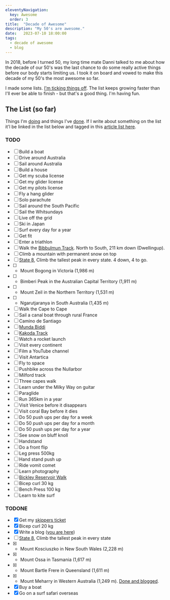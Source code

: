 ```yaml
---
eleventyNavigation:
  key: Awesome
  order: 3
title:  "Decade of Awesome"
description: "My 50's are awesome."
date:   2023-07-10 18:00:00
tags: 
  - decade of awesome
  - blog
---
```


In 2018, before I turned 50, my long time mate Danni talked to me about how the decade of our 50's was the last chance to do some really active things before our body starts limiting us. I took it on board and vowed to make this decade of my 50's the most awesome so far. 

I made some lists. [I'm ticking things off](#todone). The list keeps growing faster than I'll ever be able to finish - but that's a good thing. I'm having fun.

## The List (so far)

Things I'm [doing](#todo) and things I've [done](#todone). If I write about something on the list it'l be linked in the list below and tagged in this [article list here](/tags/decade-of-awesome/).

### TODO

- [ ] Build a boat
- [ ] Drive around Australia
- [ ] Sail around Australia
- [ ] Build a house
- [ ] Get my scuba license
- [ ] Get my glider license
- [ ] Get my pilots license
- [ ] Fly a hang glider
- [ ] Solo parachute
- [ ] Sail around the South Pacific
- [ ] Sail the Whitsundays
- [ ] Live off the grid
- [ ] Ski in Japan
- [ ] Surf every day for a year
- [ ] Get fit
- [ ] Enter a triathlon
- [ ] Walk the [Bibbulmun Track](https://www.bibbulmuntrack.org.au/). North to South, 211 km down (Dwellingup).
- [ ] Climb a mountain with permanent snow on top
- [ ] [State 8](https://en.wikipedia.org/wiki/State_8), Climb the tallest peak in every state. 4 down, 4 to go.
- [ ] - Mount Bogong in Victoria (1,986 m)
- [ ] - Bimberi Peak in the Australian Capital Territory (1,911 m)
- [ ] - Mount Zeil in the Northern Territory (1,531 m)
- [ ] - Ngarutjaranya in South Australia (1,435 m)
- [ ] Walk the Cape to Cape
- [ ] Sail a canal boat through rural France
- [ ] Camino de Santiago
- [ ] [Munda Biddi](https://mundabiddi.org.au/)
- [ ] [Kakoda Track](https://en.wikipedia.org/wiki/Kokoda_Track)
- [ ] Watch a rocket launch
- [ ] Visit every continent
- [ ] Film a YouTube channel
- [ ] Visit Antartica
- [ ] Fly to space
- [ ] Pushbike across the Nullarbor
- [ ] Milford track
- [ ] Three capes walk
- [ ] Learn under the Milky Way on guitar
- [ ] Paraglide
- [ ] Run 365km in a year
- [ ] Visit Venice before it disappears
- [ ] Visit coral Bay before it dies
- [ ] Do 50 push ups per day for a week
- [ ] Do 50 push ups per day for a month
- [ ] Do 50 push ups per day for a year
- [ ] See snow on bluff knoll
- [ ] Handstand
- [ ] Do a front flip
- [ ] Leg press 500kg
- [ ] Hand stand push up
- [ ] Ride vomit comet
- [ ] Learn photography
- [ ] [Bickley Reservoir Walk](https://trailswa.com.au/trails/trail/bickley-reservoir-walk)
- [ ] Bicep curl 30 kg
- [ ] Bench Press 100 kg
- [ ] Learn to kite surf 

### TODONE

- [x] Get my [skippers ticket](https://efyc.com.au/power-boating-courses/)
- [x] Bicep curl 20 kg
- [x] Write a blog ([you are here](https://eggplantpasta.github.io/))
- [ ] [State 8](https://en.wikipedia.org/wiki/State_8), Climb the tallest peak in every state
- [x] - Mount Kosciuszko in New South Wales (2,228 m)
- [x] - Mount Ossa in Tasmania (1,617 m)
- [x] - Mount Bartle Frere in Queensland (1,611 m)
- [x] - Mount Meharry in Western Australia (1,249 m). [Done and blogged](/blog/2022-10-28-mt-meharry/).
- [x] Buy a boat
- [x] Go on a surf safari overseas